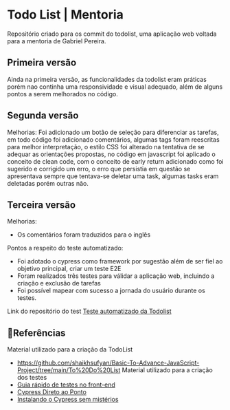 # Todo List | Mentoria

Repositório criado para os commit do todolist, uma aplicação web voltada para a mentoria de Gabriel Pereira.


## Primeira versão
Ainda na primeira versão, as funcionalidades da todolist eram práticas porém nao continha uma responsividade e visual adequado, além de alguns pontos  a serem melhorados no código.

## Segunda versão
Melhorias: Foi adicionado um botão de seleção para diferenciar as tarefas, em todo código foi adicionado comentários, algumas tags foram reescritas para melhor interpretação, o estilo CSS foi alterado na tentativa de se adequar as orientações propostas, no código em javascript foi aplicado o conceito de clean code, com o conceito de early return adicionado como foi sugerido e corrigido um erro, o erro que persistia em questão se apresentava sempre que tentava-se deletar uma task, algumas tasks eram deletadas porém outras não. 

## Terceira versão
Melhorias:
- Os comentários foram traduzidos para o inglês
  
Pontos a respeito do teste automatizado:

- Foi adotado o cypress como framework por sugestão além de ser fiel ao objetivo principal, criar um teste E2E
- Foram realizados três testes para válidar a aplicação web, incluindo a criação e exclusão de tarefas
- Foi possível mapear com sucesso a jornada do usuário durante os testes.
  
Link do repositório do test [Teste automatizado da Todolist](https://github.com/isisnaldojoao/todolist-test)


## 🎃Referências
Material utilizado para a criação da TodoList
- https://github.com/shaikhsufyan/Basic-To-Advance-JavaScript-Project/tree/main/To%20Do%20List
Material utilizado para a criação dos testes
- [Guia rápido de testes no front-end](https://dev.to/thayseonofrio/guia-rapido-de-testes-no-front-end-2lpc)
- [Cypress Direto ao Ponto](https://youtube.com/playlist?list=PLnUo-Rbc3jjy314Ik21RJvYaCoPRHyG9O&si=BuCXPoFWclYhJ2jj)
- [Instalando o Cypress sem mistérios](https://medium.com/gruponewway/instalando-o-cypress-sem-mist%C3%A9rios-6d6ee66b78d8)
